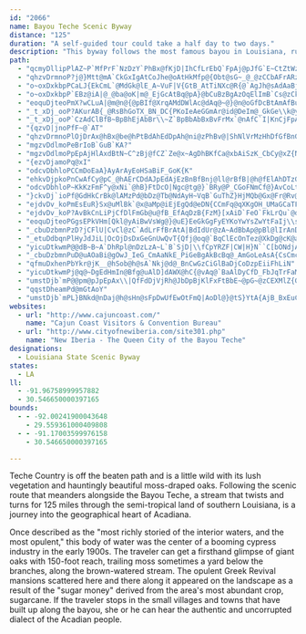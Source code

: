 ```yaml
---
id: "2066"
name: Bayou Teche Scenic Byway
distance: "125"
duration: "A self-guided tour could take a half day to two days."
description: "This byway follows the most famous bayou in Louisiana, running through a land that is rich in Cajun and Creole culture, covered with elegant moss-draped oaks, and dotted with Southern mansions."
path:
  - "qcmyDllipPlAZ~P`MfPrF`NzDzY`PhBx@fKjD|IhCfLrEbQ`FpAj@pJfG`E~CtZtWzDbE|EdCdGlE|@fAj@dAhNd]`LhWvAfEzBxIjB|MztBea@`GqAx@]hAwAlA{BpJcU|EmQfJe^t@yBx@{@nAo@z\\uHfDuBhAe@jFaCnNqFtCRtq@rHx@JfBEjBYvAs@|@q@vCaDtAeAnBq@zHiBxAq@vImHlAyA|JcRbCaH~BgFdAoFt@yBvMuTlC{BxJ}F~GcCzSkK~HsDh|@g\\`HmExDkBfMoF`JmCfCcAbUgLjLiIdE{BrKyE|M_Enb@oRhAw@`AaAh@{@r@wB\\aBnCqe@tJ^zSeCN{B"
  - "qhzvDrmnoP?j@}Mtt@mA`CkGxIgAtCoJhe@oAtHkMfp@{Obt@sG~_@_@zCCbAFrARz@p@~AjYja@CrDg@fBi@j@}LlJmAfBeFvu@KlERjENlAhEhVXz@~@fBxIfM~A`D~Kbb@v@xD`@fEVlFRnQFzm@x@hJ?dCeLro@OrAGzB@zJl@nj@ZjCXjAn@`BjBzC"
  - "o~oxDxkbpPCaLJ{EkCmL`@MdGk@lE_A~VuF|V{GtB_AtTiNXc@R{@`AgJh@sAdAaBjCoDfHoIpG{FdQuQtA{B|EaLh@_ArWe\\`KyKfUkZlXsd@~HaOpIqUxGqRnByErDeHdFiHpAcCxPmh@`GsP~JgPn]mh@xAeBxFoFlJkHrIoFtNeI{P}m@wJw\\{B{IeOgi@\\cA~YqGrn@eLzCMxk@dAhCXjB`@vCpA|h@t\\"
  - "o~oxDxkbpP`EBz@iA|@_@ba@oK|m@_EjGcAtBq@pA}@bCuBzBgAzOqElImB`Cs@zCkBfEoDt@s@fFsHrSwQhBkBdEkFdDoCxCeDpJuPtFgK`Pq]tQce@nPqa@dLc^dC}G|LoX|K}XhPof@jHsS|FeOxBeIfAaDlCsGrRk`@`@uAJyAR]d@YpAEhP`AdU~HzDlBbDxCpMtNbFtG~HjMxD`HpEhMpB~G`CnMjBzIdHdWh@rDBrEq@pd@NnH~Bv[dE|\\rC~Wl@~DxKxg@rO~x@bB~KzClUbAbFnBpFzHrRbNlWj@|@nB~ApPhInB^vBQt@UbKsFpKgG`ViO`DmCnB}CfAsCjLa]fMiUnCaGhM{]`CqIvBqFjLmVlEsIlVeb@aEeDrB_DtKiK|DgEdWoSlAs@d@K|MeAvCi@dTeKzBs@jBKdSJrBQjBa@j`AyZb`@aPd^aP|JaFrNaIdLuJzP_MrGiGfDsCvKaHhEqD`EaEhBsCpAuDnBaK\\gEBgGoAwb@y@cIi@}CuKyj@oGyXMgC@sCJqAX{AnGsUxAaDdByBtP}MjC`F~C_CdSoI|UgJnNiGbz@sKvG{AxYsIpUkG`c@oI`YuErEYrDLbe@tC|kBjKbLfBva@tHft@pQhD^rIG|D^dP`EdRdD"
  - "eoquDjteoPmX?wCLuA|@m@n@{@pBIf@XrqAMdDWlAc@dAq@~@}@n@oGfDcBtAmAfBu@tB[jDVds@PhFf@nEFpBCr@WxAWt@eHhQ{@xAsAbAeC~@_CEam@sJgDa@{@EaAFaDdAmLzFeSrKeClAmCx@sCf@wCVuVLiEAic@}@_L{Aid@aJaK_BoBq@S^{BlAuBxAeAhBa@rASbBChAB|XOhF_@`CuQxs@}@lCa@n@gCtBaA`@}B^}CJyR@iELeq@`J"
  - "_t_xDj_ooP?AKurAB{_@RsBhGoTX_BN_DC{PKoIeAeGGmAr@id@DeIm@_GkGe\\k@yBzCgBvCoCdByCpA_E\\kB`Iqr@~Ggo@d@qDv@uBt@gA`AcA|HoN\\kAhAwGXmCBsAe@eRk@qDgBqFOs@Gw@`AwICmAScB}AuGE{@\\wEVsA`@kA|@{@pBgA|FiCpGgD|MuIpC_BrBu@fCKtAL|Cj@jMhD~ANxBJjBWvDsAxc@oQtDsBhCkChK}PfCyC`BeAhFaCjCs@vBKp^RtCM`S_CfABjBHbWxEvCVrDI|Bc@xCoAhC{AdX{Rx@{@vCeFdA{CjAsCpCkDff@kWrA_ApAyA~A_Df@gBrHg_@t@wCz@sChCaFnN}S|HuO~BwCtAoAvBsAtPmJlEyCxAyA|AmCf@qA|@cDdAwFtD_YhAkDtAiB^_@nCyA`AYpAQhbAaEhEEJpAh@hBb@Xn[vc@xBlDzCzIJ^@lAiMnM|@bBOf@aAlB_BtDk@dBO~@B~@Jl@|MbRj@~@dAjC~CvMRrA`@`Lh@hDdAtC`GrNtC|M`EhOlAxDlB`ElDzFhBlBdF~D~BbAfCn@pDb@pRCr@L`EhBpBbCbDlHXjAh@~D~Ijy@f@fHBbLt@lX^bF`@xAb@p@vH~FhjA|x@hBl@re@`DhBd@zBpAp@hAbEfNt@rB~CxG~JxR`DpFfElGpAdCfL~\\pAdCjGvJhBlBbE|DfCx@|E`AhKlAbY^r`@X~B^b]lSnGhDjD~BlKtGbMrI`LfHvCrA`FdBfb@nM`@Rf@j@R^TfAbJfhBw@nO"
  - "_t_xDj_ooP`CzAdClBfB~BpBhEjAbBr\\~Z`BpBbAbBxBvFrMx`@nAfC`I|KnCjFpAjDnGfTnCpGvTfd@vo@rnAv_AtmB`h@_d@nA{@xDyBjKkF~]uLpAMvGd@lBKlf@oL`WmJ`OsHlB{AhAgB~L}WlG{PfCuHlAuGlKoy@tFe]bBwIrE}NxAyB|EaEjBmBb@cAp@}CzD}SJ_CaG_g@C_BFaAf@kCfC_HbOm]zAaDj@}@fBgBlByAtAw@vQkHhY_GnIfOhAtAlAx@pDlAzLg@dIqB`FoBrHqB~m@sU~tAoXvd@yJ~V{Epn@{Mra@mF~b@_CzOmAf]qAnC\\zj@zNfDrAbUfKjDnA`[`OjaAjb@j@PvMhA"
  - "{qzvD|jnoPfF~@`AT"
  - "qhzvDrmnoPlOjDrAx@hBx@be@hPtBdAhEdDpAh@ni@zPhBv@|ShNlVrMzHhDfGfBnGjAhGl@rCHfEYpAe@rBkAbk@ge@bJgGnjBq`Ann@ca@fNcJtAgAjM_IpUqO"
  - "mgzvDdlmoPeBrIoB`GuB`KA?"
  - "mgzvDdlmoPpEpAjHlAxdBtN~C^zBj@fCZ`Ze@x~AgDhBKfCa@xbAiSzK_CbCy@xZ{NxBsAfZ_YhCkBzYaJnAg@nAeA|AeBfTiW~A}CfJiVzBsJ"
  - "{ezvDjamoPq@xI"
  - "odcvDbhloPCCmDoEaA}AyArAyEoHSaBiF_GoK{K"
  - "ehkvDjpkoPnCwAfCy@pC_@hAErCDdAJpEdAjEzBnBfBnj@ll@rBfB|@h@fElAhDTzGH`Yr@nXxAnC@|Iy@xPaC`LnPhDgDfEmDxJiJzNsMpFkFrBaB~A{A"
  - "odcvDbhloP~KkKzFmF^y@xNi`@hB}FtDcO|Ngc@tg@}`BRy@P_CGoFNmCf@}AvCoLtDuMnHcYtIc[`Ngd@p@oCfM{`@hDaGbE}FvAmCvLuZtRyd@tJqTfw@{yAxDoGrOcT`PwW|IsMpFsJ|Uu`@vS}a@zh@ky@fHkKlRq[bM}Q~EgG`B{B"
  - "}ckvDj`ioPf@GdHkCrBk@lAMzPd@bDz@Tb@NdAyH~VqB`GuThZ}HjMQb@Gx@Fr@Rv@"
  - "ejdvDv_koPmEsEuR}Sx@uMlBk`@x@aMp@iEjEgQd@eDN{CCmFq@qXKgOH_UMaGCaTFiJCe_ALcXz@aW`BcNjFq]PqBtDsbA_Egf@m@kEc@iB_AwBw@iAc@c@kBkAcIoCwCg@sCK_Lf@oNGqJSeTw@kBDu@LgL~EsQzEqZnJwb@fM_DlAiAj@qR|MiCnAmCt@}NvBsG`@{EAaDXcFtBuAb@wA@oNwAmTsCcDGqOuB{@IaANwd@~M}@\\{Az@e@b@qAfB}NjYs@lBaArHkCb[VvVStRNfDh@fC~D`LrBdCzIzNfVz^pCrDnGxEpAp@vBf@hF^vAj@p_@pV|AfAlAjBXr@VrBIdDYtAeDfISp@O`BfAp_@TxBRjAfAlBnGzIlGfLxNtSzNjRpClCfLdJhAh@p@NfCHtAG"
  - "ejdvDv_koP?AvBkCnLiPjCfDlFmGb@u@fB_EfAqDzB{FzM}[xAiD`FeO`FkLrQu`@dHoPfD{ItLo`@NeBL_GLaAj@mCxIc]lHq[hAyClF{LtMya@xI}UbGmOhSad@lMeZv_@gw@bXyf@bXyd@r\\wi@bXqb@`h@cu@zBsCvDsDdIaNVu@`H_LlEsEbDuAlBqBp@mA|DgEdByBlVk]lOcU~AyC{BwBnC}DpT}VnWc[fOuTxNcShBrAl@YdBgBdEuFbJuMhBkAvFyB~@q@zKiPrI_G`B}A`KmV`@mAn@sClK}q@?eBO{@}@yC?eBxDmS~BiRvDkRjEea@bB}KpBaLjCsFfUkb@jCkF`e@az@~GaP\\cAbHm]bG}QdBgEt@cAlFiFdKuN^cC~Dae@`AeDhEuHVaA|Mk`BZyFQgCqAsHiAmFqGoUsG}PgD{GaAmBiMmSeIgLcCoCeJeJkL}NeGaKoAaCaBeE_@eBkB}Qi@uGEeEj@oCdBsFdAmCfBeDbCeDlBuBxAkAnIuFpBs@tAWxe@oFfc@}AxA?rVvBjJ`Cjd@nM~Aj@|BxAr@r@pEnGtA~AvBpBpAx@pYtNjVzNbWtPnG`D|HfDdd@pUdBh@pARnCJvCW~Bs@nBcAn@g@jB{BfBqDb@aBd@{DdDklA?aCYwDmAoGeUou@iOgf@_CaHsDyIm@sAiWea@c\\{h@qAmBiJeLeBmCiKwUAg@_@]oG}Nm@mBYeBw@uLGsE~@}YXiEn@_FpH_^hAqChQ}ZjDoDpIyHh@{@`B{DnAiBhc@{]|BiAvA[pAKrCDbFl@zCBfKYbPqAbP_BnA[jAk@fCsChBkAzk@iP~A}@hDgDv@g@db@uNhXyJdA[j@El@Dr@d@`@~@xPtj@b@dCrBvQxEpc@vDjb@O`AW^qDlB_@d@aAdYbCvTjDzYjDbQdR|n@vAvFx@tBpObp@`H{Alj@uNlCeAjAaA|p@}w@fCmE`A_CtFcRfC{OdQy_AfD{R`AeHhOivA~Dgf@`Cud@fYbE@?"
  - "eoquDjteoPGgsEPkVHm[Qkl@yAiBwVsWg@}@uE}EeGkGgFyEYKoYwYsZwYtFaIj\\sc@tc@wk@pi@et@e[s[YM}n@mo@}CuCmN_O?A"
  - "_cbuDzbmnPzD?jCFlU|CvCl@zC`AdLrFfBrAtA|BdIdUr@zA~AdBbAp@pBl@lIrAnDJnPg@l@KnGeBfCE~w@vDxEx@lBt@vGlDlEfC~FbEvGzFtG`HtFnHvHfM~]nt@vHbPzAjFf@rEJnCGdFc@lEy@|CgHxQu@rEOfDBdBpAjLLlCAdEc@`Hi@dD_E|SQpBMhC?dDLlB`@xCv@~CbGtOxAhFPvAR`CBzAm@zZGbIP~Fv@lG~AlGtAzCtA|BvIjKbB|C~@|Bp@jDx@zM\\zC~Jn|@ZzAx@jCtEbK`AxCd@dCdC|ZpFhv@lDpd@?z@OvAc@tAeArA}Ax@iALkg@Ak@DoB^sB`AaB`Be\\lh@_CbDgCtCaT|Sm[tZiFrFkC~BsBtCqBxFm@LmAy@wAYqFM}AFcBj@eObI{Ab@{@FoQXmHKwJs@yCGqKr@oC?uB]yM{C_VsGqWgJu]qMqBi@ih@aEoyEq\\gHU_HC}lAjAyeAFi[NwMIaQD"
  - "_etuDdbqnPlHyJdJiL|OcOjDsDxGeGnUwQvT{Qfj@oq@`BqClEcOnTez@XkDg@cK@aAOkBByAPqBjOw{@`@aB|@eCjNqUp@yA`Os^"
  - "yicuDtkwmP@@dB~B~A`DhRpl@nDzLzA~L`B`SjD|\\fCpYRZF|CW|H}N``C[bONdjAdA`m@Z~cAdDflBBrjA"
  - "_cbuDzbmnPuD@uAOaBi@gOwJ_IeG_CmAaNkE_PiGeBgAkBcBq@_AmGoLeAsA{CsCmc@u`@{SyQae@y`@uDmDgWeTy@e@_I}BoGaCkEqAyXmD{@YgHaDk}@ei@yE{CAA"
  - "qfmuDxhenPbYkr@jK__@hSob@h@sA`Nkj@d@_BnCwGzCiGlBaDjCoDzpEiiFhLiN"
  - "yicuDtkwmPj@q@~DgEdHmIn@Bfg@uAlD]dAWX@hC{@vAq@`BaAlDyCfD_FbJqTrFaMzAmEt@{Cd@eDZoDFeEGeE]{E_@gDe@_C}D}\\{@m[FwC`@uCbAsCfBkC~CsBnBa@n~@gQdIeCtEuB~B_BzCsChAyAbScZh@eAhK}OhAgA`Ak@lCVfBr@`ARfXr@hCQ|IiAlEq@hD{@R@VRND|Cs@Za@d@Yt`@{MpNyGzA_A|XoS`HmHtEiFhBqCxMqW~@_CfHqWrDiIzDgM~EsS`Ho^jD_SvHgz@vFgp@hAyIbEgi@lCk`@"
  - "umstDjb`mP@@pm@pJpEpAx\\|QfFdDjVjRh@JbDpBjKlFxFtBbE~@pG~@zCEXMlZ{GpAKvFLnAAzTqBdCGpANhChAfCzAfA|A~@tB~Lh[h@nBpA`Q|Fv[|Dj]vAhHbBlE`BjCjB~BpCxBdAf@lDp@d[lEpJ`@bC?vMk@j^sDxTuCrLaCpB@x@R`Ah@t@l@lF|GlNfRvA`AbHpGn~@jx@|j@fk@bIzH~ErDpKtGpLxGtJzEbDpBhSfO`DlCnH`HhXtWva@f`@pArAtPbVpB`DjBdEdBxGXhBdB`PZjE`Axa@ThCf@pEbCbNl@jB~BhGbA|BzM|Vr@fAx@~ApAhB`AhAlDlCdF`DbEjBrKrChQ~CjRnBvTpB~K`@`H?`XmBhAYnCsAxAeArCeCzAaBpAsBfCsFhE{OnLip@hAoF`BqDjE{GtDaDhGwD~BgAfDmAnCm@dFu@~N{AbC?hGd@|IrAzCp@|Ad@dQ`HjGnDfCfBtFjFrC`DrFnHdRn\\nIhM`AlArCvBtB`AxA^bBLlCMrC_AjCsAzHsGvDmFfG{E|BmCfEaEhNgK~Ak@hBSxAXx@p@lAI"
  - "qqstDheamPd@mGtAoY"
  - "umstDjb`mPL}BNkd@nDaj@h@sHn@sFpDwUfEwOtFmQ|AoDl@}@tS}YtA{AjB_BxEuC~s@iW`E_AtRmCvPkBtv@uK|p@}K|l@uKdGkAjFkBbBYrDdAlK`InIwPvCqHhD}KdC_LhImb@`AmHv@aKl@qXmJeAeVse@iTg[aAcBaMsVy`@gt@_FiKoQqb@}A{EkDuL{WwaAiAyFu@{G]oHE_DZyIZsC|@aGtAaFbAaCjD_DbB}@jDcA`AKv]c@js@}Hv\\qBfIUpb@yBtFq@n_@aIvA_@|Ay@hNuIzQyMfI{I^k@lAgA`Ae@l@m@p@sApAeEn@oDx@kHVuDTyHCyD]gG{CwWe@oAqNgR{AaB{CkCsWuRoDuByP_JiEyAwM{AmFyAwVmMcOoIiXiNkCmB{CwCuDuFaD{HiAaFo@eGkCol@OmGq@uNeAuXCaD^uG`@eDn@{Cx@eChBoEjCiEtBaCjB_BrCoBxAw@h[uMdJiEvQ_IlBaAbBsAxCoDlAuBjCaG`A}@vBsAVAf@_@cFaPY_@qAaEeDaLkGuRcHqViEaN?k@s@oByIeZUsDP}Br@gBzAsCj@eAPYq@gDgExAiSzIuGfCsCsBmEiCkCeAqH}B{UwQ{CgCuEmGsAuAqEsD}@_A{HmMyAaAuA_@sBCkRvBO_LOoC{@yGy@yDm@mC{CmIuEaIcCmD}AmBcE{DeFwDuGgD_FeB_Du@}F}@eYaBi`AgAkaBcCyDVgPfD{QlCwR~BwH\\kJQ_QeByG{AcC_A{BkA{WuO}BgAgGmBqEq@gNgAqT}DuCa@uEWeLHu[rAuNtAuIbBmEj@ar@`DseArD}En@mG~A}FjCmDfCuErEobAxjAmGnG_IlGs\\bSoDdCiDjDeJtLiGhGy^hZqFlDwEzBkHlCuFxAge@fIuEd@qEPuFI{COqUeCsHQkCHes@fF}EN_NH{Gz@cDx@aBl@cTfKyQxOeGnHgBjC"
websites:
  - url: "http://www.cajuncoast.com/"
    name: "Cajun Coast Visitors & Convention Bureau"
  - url: "http://www.cityofnewiberia.com/site301.php"
    name: "New Iberia - The Queen City of the Bayou Teche"
designations:
  - Louisiana State Scenic Byway
states:
  - LA
ll:
  - -91.96758999957882
  - 30.546650000397165
bounds:
  - - -92.00241900043648
    - 29.559361000409808
  - - -91.17003599976158
    - 30.546650000397165

---
```


Teche Country is off the beaten path and is a little wild with
its lush vegetation and hauntingly beautiful moss-draped oaks.
Following the scenic route that meanders alongside the Bayou Teche,
a stream that twists and turns for 125 miles through the
semi-tropical land of southern Louisiana, is a journey into the
geographical heart of Acadiana.

Once described as the "most richly storied of the interior
waters, and the most opulent," this body of water was the center of
a booming cypress industry in the early 1900s. The traveler can get
a firsthand glimpse of giant oaks with 150-foot reach, trailing
moss sometimes a yard below the branches, along the brown-watered
stream. The opulent Greek Revival mansions scattered here and there
along it appeared on the landscape as a result of the "sugar money"
derived from the area's most abundant crop, sugarcane. If the
traveler stops in the small villages and towns that have built up
along the bayou, she or he can hear the authentic and uncorrupted
dialect of the Acadian people.

